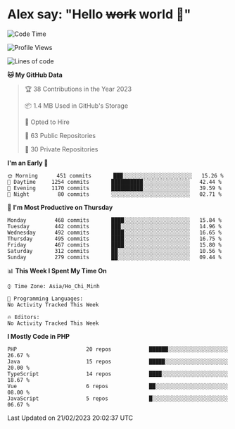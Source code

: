 # Alex say: "Hello ~~work~~ world 🐾"

<!--START_SECTION:waka-->
![Code Time](http://img.shields.io/badge/Code%20Time-839%20hrs%205%20mins-blue)

![Profile Views](http://img.shields.io/badge/Profile%20Views-0-blue)

![Lines of code](https://img.shields.io/badge/From%20Hello%20World%20I%27ve%20Written-31%20Million%20lines%20of%20code-blue)

**🐱 My GitHub Data** 

> 🏆 38 Contributions in the Year 2023
 > 
> 📦 1.4 MB Used in GitHub's Storage 
 > 
> 💼 Opted to Hire
 > 
> 📜 63 Public Repositories 
 > 
> 🔑 30 Private Repositories  
 > 
**I'm an Early 🐤** 

```text
🌞 Morning      451 commits       ███░░░░░░░░░░░░░░░░░░░░░░   15.26 % 
🌆 Daytime     1254 commits       ██████████░░░░░░░░░░░░░░░   42.44 % 
🌃 Evening     1170 commits       ██████████░░░░░░░░░░░░░░░   39.59 % 
🌙 Night         80 commits       ░░░░░░░░░░░░░░░░░░░░░░░░░   02.71 % 

```
📅 **I'm Most Productive on Thursday** 

```text
Monday         468 commits       ████░░░░░░░░░░░░░░░░░░░░░   15.84 % 
Tuesday        442 commits       ███░░░░░░░░░░░░░░░░░░░░░░   14.96 % 
Wednesday      492 commits       ████░░░░░░░░░░░░░░░░░░░░░   16.65 % 
Thursday       495 commits       ████░░░░░░░░░░░░░░░░░░░░░   16.75 % 
Friday         467 commits       ████░░░░░░░░░░░░░░░░░░░░░   15.80 % 
Saturday       312 commits       ██░░░░░░░░░░░░░░░░░░░░░░░   10.56 % 
Sunday         279 commits       ██░░░░░░░░░░░░░░░░░░░░░░░   09.44 % 

```


📊 **This Week I Spent My Time On** 

```text
⌚︎ Time Zone: Asia/Ho_Chi_Minh

💬 Programming Languages: 
No Activity Tracked This Week

🔥 Editors: 
No Activity Tracked This Week

```

**I Mostly Code in PHP** 

```text
PHP                      20 repos            ██████░░░░░░░░░░░░░░░░░░░   26.67 % 
Java                     15 repos            █████░░░░░░░░░░░░░░░░░░░░   20.00 % 
TypeScript               14 repos            ████░░░░░░░░░░░░░░░░░░░░░   18.67 % 
Vue                      6 repos             ██░░░░░░░░░░░░░░░░░░░░░░░   08.00 % 
JavaScript               5 repos             █░░░░░░░░░░░░░░░░░░░░░░░░   06.67 % 

```



 Last Updated on 21/02/2023 20:02:37 UTC
<!--END_SECTION:waka-->
